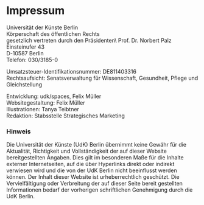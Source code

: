 # Impressum
Universität der Künste Berlin\
Körperschaft des öffentlichen Rechts\
gesetzlich vertreten durch den Präsidenten\ 
Prof. Dr. Norbert Palz\
Einsteinufer 43\
D-10587 Berlin\
Telefon: 030/3185-0

Umsatzsteuer-Identifikationsnummer: DE811403316\
Rechtsaufsicht: Senatsverwaltung für Wissenschaft, Gesundheit, Pflege und Gleichstellung

Entwicklung: udk/spaces, Felix Müller\
Websitegestaltung: Felix Müller\
Illustrationen: Tanya Teibtner\
Redaktion: Stabsstelle Strategisches Marketing

### Hinweis
Die Universität der Künste (UdK) Berlin übernimmt keine Gewähr für die Aktualität, Richtigkeit und Vollständigkeit der auf dieser Website bereitgestellten Angaben. Dies gilt im besonderen Maße für die Inhalte externer Internetseiten, auf die über Hyperlinks direkt oder indirekt verwiesen wird und die von der UdK Berlin nicht beeinflusst werden können. 
Der Inhalt dieser Website ist urheberrechtlich geschützt. Die Vervielfältigung oder Verbreitung der auf dieser Seite bereit gestellten Informationen bedarf der vorherigen schriftlichen Genehmigung durch die UdK Berlin.
